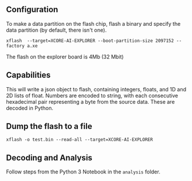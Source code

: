 ## Configuration

To make a data partition on the flash chip, flash a binary and specify the data partition (by default, there isn't one).

```
xflash  --target=XCORE-AI-EXPLORER --boot-partition-size 2097152 --factory a.xe
```

The flash on the explorer board is 4Mb (32 Mbit)

## Capabilities

This will write a json object to flash, containing integers, floats, and 1D and 2D lists of float.  Numbers are encoded to string, with each consecutive hexadecimal pair representing a byte from the source data.  These are decoded in Python.



## Dump the flash to a file

```xflash -o test.bin --read-all --target=XCORE-AI-EXPLORER```


## Decoding and Analysis

Follow steps from the Python 3 Notebook in the ```analysis``` folder.

